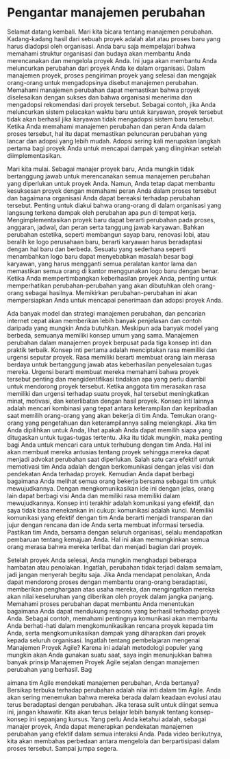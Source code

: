 # Pengantar manajemen perubahan

Selamat datang kembali. Mari kita bicara tentang manajemen perubahan. Kadang-kadang hasil dari sebuah proyek adalah alat atau proses baru yang harus diadopsi oleh organisasi. Anda baru saja mempelajari bahwa memahami struktur organisasi dan budaya akan membantu Anda merencanakan dan mengelola proyek Anda. Ini juga akan membantu Anda meluncurkan perubahan dari proyek Anda ke dalam organisasi. Dalam manajemen proyek, proses pengiriman proyek yang selesai dan mengajak orang-orang untuk mengadopsinya disebut manajemen perubahan. Memahami manajemen perubahan dapat memastikan bahwa proyek diselesaikan dengan sukses dan bahwa organisasi menerima dan mengadopsi rekomendasi dari proyek tersebut. Sebagai contoh, jika Anda meluncurkan sistem pelacakan waktu baru untuk karyawan, proyek tersebut tidak akan berhasil jika karyawan tidak mengadopsi sistem baru tersebut. Ketika Anda memahami manajemen perubahan dan peran Anda dalam proses tersebut, hal itu dapat memastikan peluncuran perubahan yang lancar dan adopsi yang lebih mudah. Adopsi sering kali merupakan langkah pertama bagi proyek Anda untuk mencapai dampak yang diinginkan setelah diimplementasikan.

Mari kita mulai. Sebagai manajer proyek baru, Anda mungkin tidak bertanggung jawab untuk merencanakan semua manajemen perubahan yang diperlukan untuk proyek Anda. Namun, Anda tetap dapat membantu kesuksesan proyek dengan memahami peran Anda dalam proses tersebut dan bagaimana organisasi Anda dapat bereaksi terhadap perubahan tersebut. Penting untuk diakui bahwa orang-orang di dalam organisasi yang langsung terkena dampak oleh perubahan apa pun di tempat kerja. Mengimplementasikan proyek baru dapat berarti perubahan pada proses, anggaran, jadwal, dan peran serta tanggung jawab karyawan. Bahkan perubahan estetika, seperti membangun sayap baru, renovasi lobi, atau beralih ke logo perusahaan baru, berarti karyawan harus beradaptasi dengan hal baru dan berbeda. Sesuatu yang sederhana seperti menambahkan logo baru dapat menyebabkan masalah besar bagi karyawan, yang harus mengganti semua peralatan kantor lama dan memastikan semua orang di kantor menggunakan logo baru dengan benar. Ketika Anda mempertimbangkan keberhasilan proyek Anda, penting untuk memperhatikan perubahan-perubahan yang akan dibutuhkan oleh orang-orang sebagai hasilnya. Memikirkan perubahan-perubahan ini akan mempersiapkan Anda untuk mencapai penerimaan dan adopsi proyek Anda.

Ada banyak model dan strategi manajemen perubahan, dan pencarian internet cepat akan memberikan lebih banyak penjelasan dan contoh daripada yang mungkin Anda butuhkan. Meskipun ada banyak model yang berbeda, semuanya memiliki konsep umum yang sama. Manajemen perubahan dalam manajemen proyek berpusat pada tiga konsep inti dan praktik terbaik. Konsep inti pertama adalah menciptakan rasa memiliki dan urgensi seputar proyek. Rasa memiliki berarti membuat orang lain merasa berdaya untuk bertanggung jawab atas keberhasilan penyelesaian tugas mereka. Urgensi berarti membuat mereka memahami bahwa proyek tersebut penting dan mengidentifikasi tindakan apa yang perlu diambil untuk mendorong proyek tersebut. Ketika anggota tim merasakan rasa memiliki dan urgensi terhadap suatu proyek, hal tersebut meningkatkan minat, motivasi, dan keterlibatan dengan hasil proyek. Konsep inti lainnya adalah mencari kombinasi yang tepat antara keterampilan dan kepribadian saat memilih orang-orang yang akan bekerja di tim Anda. Temukan orang-orang yang pengetahuan dan keterampilannya saling melengkapi. Jika tim Anda dipilihkan untuk Anda, lihat apakah Anda dapat memilih siapa yang ditugaskan untuk tugas-tugas tertentu. Jika itu tidak mungkin, maka penting bagi Anda untuk mencari cara untuk terhubung dengan tim Anda. Hal ini akan membuat mereka antusias tentang proyek sehingga mereka dapat menjadi advokat perubahan saat diperlukan. Salah satu cara efektif untuk memotivasi tim Anda adalah dengan berkomunikasi dengan jelas visi dan pendekatan Anda terhadap proyek. Kemudian Anda dapat berbagi bagaimana Anda melihat semua orang bekerja bersama sebagai tim untuk mewujudkannya. Dengan mengkomunikasikan ide ini dengan jelas, orang lain dapat berbagi visi Anda dan memiliki rasa memiliki dalam mewujudkannya. Konsep inti terakhir adalah komunikasi yang efektif, dan saya tidak bisa menekankan ini cukup: komunikasi adalah kunci. Memiliki komunikasi yang efektif dengan tim Anda berarti menjadi transparan dan jujur dengan rencana dan ide Anda serta membuat informasi tersedia. Pastikan tim Anda, bersama dengan seluruh organisasi, selalu mendapatkan pembaruan tentang kemajuan Anda. Hal ini akan memungkinkan semua orang merasa bahwa mereka terlibat dan menjadi bagian dari proyek.

Setelah proyek Anda selesai, Anda mungkin menghadapi beberapa hambatan atau penolakan. Ingatlah, perubahan tidak terjadi dalam semalam, jadi jangan menyerah begitu saja. Jika Anda mendapat penolakan, Anda dapat mendorong proses dengan membantu orang-orang beradaptasi, memberikan penghargaan atas usaha mereka, dan mengingatkan mereka akan nilai keseluruhan yang diberikan oleh proyek dalam jangka panjang. Memahami proses perubahan dapat membantu Anda menentukan bagaimana Anda dapat mendukung respons yang berhasil terhadap proyek Anda. Sebagai contoh, memahami pentingnya komunikasi akan membantu Anda berhati-hati dalam mengkomunikasikan rencana proyek kepada tim Anda, serta mengkomunikasikan dampak yang diharapkan dari proyek kepada seluruh organisasi. Ingatlah tentang pembelajaran mengenai Manajemen Proyek Agile? Karena ini adalah metodologi populer yang mungkin akan Anda gunakan suatu saat, saya ingin menunjukkan bahwa banyak prinsip Manajemen Proyek Agile sejalan dengan manajemen perubahan yang berhasil. Bag

aimana tim Agile mendekati manajemen perubahan, Anda bertanya? Bersikap terbuka terhadap perubahan adalah nilai inti dalam tim Agile. Anda akan sering menemukan bahwa mereka berada dalam keadaan evolusi atau terus beradaptasi dengan perubahan. Jika terasa sulit untuk diingat semua ini, jangan khawatir. Kita akan terus belajar lebih banyak tentang konsep-konsep ini sepanjang kursus. Yang perlu Anda ketahui adalah, sebagai manajer proyek, Anda dapat menerapkan pendekatan manajemen perubahan yang efektif dalam semua interaksi Anda. Pada video berikutnya, kita akan membahas perbedaan antara mengelola dan berpartisipasi dalam proses tersebut. Sampai jumpa segera.
